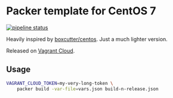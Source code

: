 # Packer template for CentOS 7

[![pipeline status](https://gitlab.com/le-garff-yoann/packer-centos7/badges/master/pipeline.svg)](https://gitlab.com/le-garff-yoann/packer-centos7/pipelines)

Heavily inspired by [boxcutter/centos](https://github.com/boxcutter/centos). Just a much lighter version.

Released on [Vagrant Cloud](https://app.vagrantup.com/le-garff-yoann/boxes/centos7).

## Usage

```bash
VAGRANT_CLOUD_TOKEN=my-very-long-token \
    packer build -var-file=vars.json build-n-release.json
```
